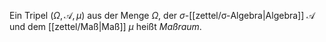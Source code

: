 Ein Tripel $(\Omega, \mathcal{A}, \mu)$ aus der Menge $\Omega$, der $\sigma$-[[zettel/σ-Algebra|Algebra]] $\mathcal{A}$ und dem [[zettel/Maß|Maß]] $\mu$ heißt *Maßraum*.